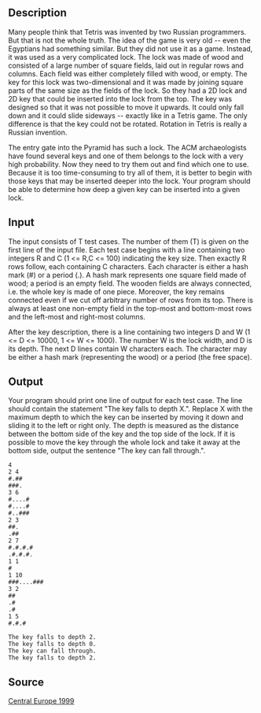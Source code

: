 <h2>Description</h2><p>Many people think that Tetris was invented by two Russian programmers. But that is not the whole truth. The idea of the game is very old -- even the Egyptians had something similar. But they did not use it as a game. Instead, it was used as a very complicated lock. The lock was made of wood and consisted of a large number of square fields, laid out in regular rows and columns. Each field was either completely filled with wood, or empty. The key for this lock was two-dimensional and it was made by joining square parts of the same size as the fields of the lock. So they had a 2D lock and 2D key that could be inserted into the lock from the top. The key was designed so that it was not possible to move it upwards. It could only fall down and it could slide sideways -- exactly like in a Tetris game. The only difference is that the key could not be rotated. Rotation in Tetris is really a Russian invention. 
</p>
The entry gate into the Pyramid has such a lock. The ACM archaeologists have found several keys and one of them belongs to the lock with a very high probability. Now they need to try them out and find which one to use. Because it is too time-consuming to try all of them, it is better to begin with those keys that may be inserted deeper into the lock. Your program should be able to determine how deep a given key can be inserted into a given lock. <h2>Input</h2><p>The input consists of T test cases. The number of them (T) is given on the first line of the input file. Each test case begins with a line containing two integers R and C (1 &lt;= R,C &lt;= 100) indicating the key size. Then exactly R rows follow, each containing C characters. Each character is either a hash mark (#) or a period (.). A hash mark represents one square field made of wood; a period is an empty field. The wooden fields are always connected, i.e. the whole key is made of one piece. Moreover, the key remains connected even if we cut off arbitrary number of rows from its top. There is always at least one non-empty field in the top-most and bottom-most rows and the left-most and right-most columns. 
</p>After the key description, there is a line containing two integers D and W (1 &lt;= D &lt;= 10000, 1 &lt;= W &lt;= 1000). The number W is the lock width, and D is its depth. The next D lines contain W characters each. The character may be either a hash mark (representing the wood) or a period (the free space). <h2>Output</h2><p>Your program should print one line of output for each test case. The line should contain the statement "The key falls to depth X.". Replace X with the maximum depth to which the key can be inserted by moving it down and sliding it to the left or right only. The depth is measured as the distance between the bottom side of the key and the top side of the lock. If it is possible to move the key through the whole lock and take it away at the bottom side, output the sentence "The key can fall through.". </p><pre><code class="language-input1">4
2 4
#.##
###.
3 6
#....#
#....#
#..###
2 3
##.
.##
2 7
#.#.#.#
.#.#.#.
1 1
#
1 10
###....###
3 2
##
.#
.#
1 5
#.#.#</code></pre><pre><code class="language-output1">The key falls to depth 2.
The key falls to depth 0.
The key can fall through.
The key falls to depth 2.</code></pre><h2>Source</h2><a href="searchproblem?field=source&amp;key=Central+Europe+1999">Central Europe 1999</a>